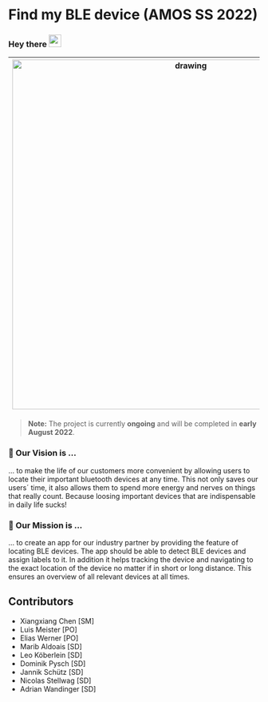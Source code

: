 # Find my BLE device (AMOS SS 2022)

### Hey there <img src="https://media.giphy.com/media/hvRJCLFzcasrR4ia7z/giphy.gif" width="25px">  

|<img src="https://user-images.githubusercontent.com/74047429/171005686-fb91e334-124e-4226-aa10-cde2307d6078.png" alt="drawing" width="700"/>| We are a group of motivated students who want to create **open source software** by applying agile methods. We are enrolled at FAU Erlangen-Nuremberg in Germany 🇩🇪 and study computer science or business informatics 👨🏼‍💻👩🏻‍💻. As part of the lecture, we cooperate with an **industry partner** to receive **real business requirements** that we implement into **`CODE`**.   |
|--|--|

> **Note:** The project is currently **ongoing** and will be completed in **early August 2022**. 




### 💭 Our Vision is ...
... to make the life of our customers more convenient by allowing users to locate their important bluetooth devices at any time. This not only saves our users´ time, it also allows them to spend more energy and nerves on things that really count. Because loosing important devices that are indispensable in daily life sucks!

### 🎯 Our Mission is ...
... to create an app for our industry partner by providing the feature of locating BLE devices. The app should be able to detect BLE devices and assign labels to it. In addition it helps tracking the device and navigating to the exact location of the device no matter if in short or long distance. This ensures an overview of all relevant devices at all times. 


## Contributors
 - Xiangxiang Chen [SM]
 - Luis Meister [PO]
 - Elias Werner [PO]
 - Marib Aldoais [SD]
 - Leo Köberlein [SD]
 - Dominik Pysch [SD]
 - Jannik Schütz [SD]
 - Nicolas Stellwag [SD]
 - Adrian Wandinger [SD]






























